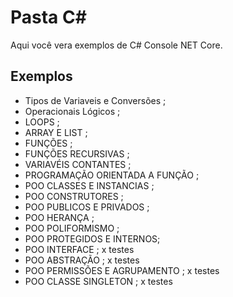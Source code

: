 # Pasta C#
Aqui você vera exemplos de C# Console NET Core.

## Exemplos

- Tipos de Variaveis e Conversões ;
- Operacionais Lógicos ;
- LOOPS ;
- ARRAY E LIST ;
- FUNÇÕES ;
- FUNÇÕES RECURSIVAS ;
- VARIAVÉIS CONTANTES ;
- PROGRAMAÇÃO ORIENTADA A FUNÇÃO ;
- POO CLASSES E INSTANCIAS ;
- POO CONSTRUTORES ;
- POO PUBLICOS E PRIVADOS ;
- POO HERANÇA ;
- POO POLIFORMISMO ;
- POO PROTEGIDOS E INTERNOS;
- POO INTERFACE ; x testes
- POO ABSTRAÇÃO ; x testes
- POO PERMISSÕES E AGRUPAMENTO ; x testes
- POO CLASSE SINGLETON ; x testes